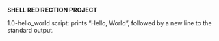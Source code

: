 **SHELL REDIRECTION PROJECT**

1.0-hello_world script: prints “Hello, World”, followed by a new line to the standard output.
